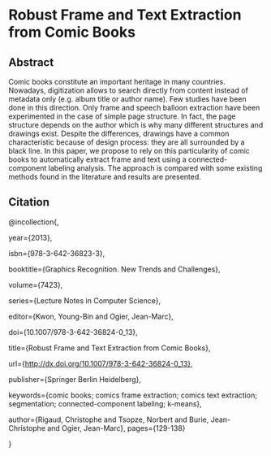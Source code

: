 Robust Frame and Text Extraction from Comic Books
===============================================

Abstract
------------------------------------------------
Comic books constitute an important heritage in many countries. Nowadays, digitization allows to search directly from content instead of metadata only (e.g. album title or author name). Few studies have been done in this direction. Only frame and speech balloon extraction have been experimented in the case of simple page structure. In fact, the page structure depends on the author which is why many different structures and drawings exist. Despite the differences, drawings have a common characteristic because of design process: they are all surrounded by a black line. In this paper, we propose to rely on this particularity of comic books to automatically extract frame and text using a connected-component labeling analysis. The approach is compared with some existing methods found in the literature and results are presented.

Citation
-------------------------------------------------
@incollection{,

year={2013},

isbn={978-3-642-36823-3},

booktitle={Graphics Recognition. New Trends and Challenges},

volume={7423},

series={Lecture Notes in Computer Science},

editor={Kwon, Young-Bin and Ogier, Jean-Marc},

doi={10.1007/978-3-642-36824-0_13},

title={Robust Frame and Text Extraction from Comic Books},

url={http://dx.doi.org/10.1007/978-3-642-36824-0_13},

publisher={Springer Berlin Heidelberg},

keywords={comic books; comics frame extraction; comics text extraction; segmentation; connected-component labeling; k-means},

author={Rigaud, Christophe and Tsopze, Norbert and Burie, Jean-Christophe and Ogier, Jean-Marc},
pages={129-138}

}

